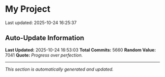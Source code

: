 # My Project


Last updated: 2025-10-24 16:25:37



































































































































































































































































































































































































































































































































































































































































































































































































































































































































































































































































































































































































































































































































































































































































































































































































































































































































































































































































































































































































































































































































































































































































































































































































































































































































































































































































































































































































































































































































































































































































































































































































































































































































































































































































































































































































































































































































































































































































































































































































































































































































































































































































































































































































































































































































































































































































































































































































































































































































































































































































































































































































































































































































































































































































































































































































































































































































































































































































































































































































































































































































































































































































































## Auto-Update Information

**Last Updated:** 2025-10-24 16:53:03
**Total Commits:** 5660
**Random Value:** 7041
**Quote:** _Progress over perfection._

---
_This section is automatically generated and updated._